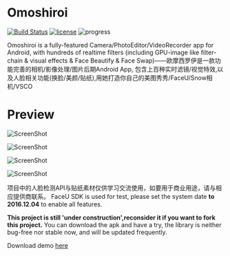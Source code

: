 # Omoshiroi
[![Build Status](https://travis-ci.org/Martin20150405/Omoshiroi.svg?branch=master)](https://travis-ci.org/Martin20150405/Omoshiroi) [![license](https://img.shields.io/github/license/mashape/apistatus.svg)](LECENSE)  ![progress](http://progressed.io/bar/12?title=Progress)

Omoshiroi is a fully-featured Camera/PhotoEditor/VideoRecorder app for Android, with hundreds of realtime filters (including GPU-image like filter-chain & visual effects & Face Beautify & Face Swap)——欧摩西罗伊是一款功能完善的相机/影像处理/图片后期Android App, 包含上百种实时滤镜/视觉特效,以及人脸相关功能(换脸/美颜/贴纸),用她打造你自己的美图秀秀/FaceU/Snow相机/VSCO
 
# Preview
![ScreenShot](https://github.com/Martin20150405/Omoshiroi/blob/master/screenshots/camera_preview.png)

![ScreenShot](https://github.com/Martin20150405/Omoshiroi/blob/master/screenshots/camera_preview_2.png)

![ScreenShot](https://github.com/Martin20150405/Omoshiroi/blob/master/screenshots/demo_cap1.png)

![ScreenShot](https://github.com/Martin20150405/Omoshiroi/blob/master/screenshots/demo_cap2.png)

项目中的人脸检测API与贴纸素材仅供学习交流使用，如要用于商业用途，请与相应提供商联系。
FaceU SDK is used for test, please set the system date **to 2016.12.04** to enable all features.

**This project is still 'under construction',reconsider it if you want to fork this project.**
You can download the apk and have a try, the library is neither bug-free nor stable now, and will be updated frequently.

Download demo [here](https://raw.githubusercontent.com/Martin20150405/Omoshiroi/master/app/app-release.apk)